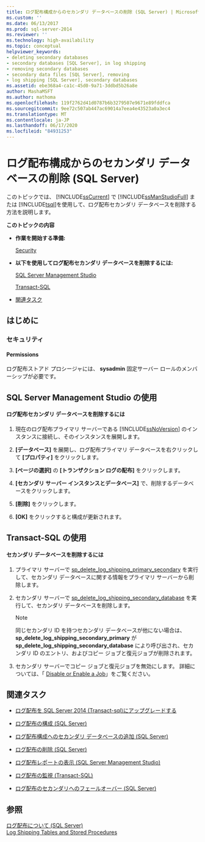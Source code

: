 ```yaml
---
title: ログ配布構成からのセカンダリ データベースの削除 (SQL Server) | Microsoft Docs
ms.custom: ''
ms.date: 06/13/2017
ms.prod: sql-server-2014
ms.reviewer: ''
ms.technology: high-availability
ms.topic: conceptual
helpviewer_keywords:
- deleting secondary databases
- secondary databases [SQL Server], in log shipping
- removing secondary databases
- secondary data files [SQL Server], removing
- log shipping [SQL Server], secondary databases
ms.assetid: ebe368a4-ca1c-45d0-9a71-3ddbd5b26a8e
author: MashaMSFT
ms.author: mathoma
ms.openlocfilehash: 119f2762d41d0787b6b3279507e9671e89fddfca
ms.sourcegitcommit: 9ee72c507ab447ac69014a7eea4e43523a0a3ec4
ms.translationtype: MT
ms.contentlocale: ja-JP
ms.lasthandoff: 06/17/2020
ms.locfileid: "84931253"
---
```

# <a name="remove-a-secondary-database-from-a-log-shipping-configuration-sql-server"></a>ログ配布構成からのセカンダリ データベースの削除 (SQL Server)
  このトピックでは、 [!INCLUDE[ssCurrent](../../includes/sscurrent-md.md)] で [!INCLUDE[ssManStudioFull](../../includes/ssmanstudiofull-md.md)] または [!INCLUDE[tsql](../../includes/tsql-md.md)]を使用して、ログ配布セカンダリ データベースを削除する方法を説明します。  
  
 **このトピックの内容**  
  
-   **作業を開始する準備:**  
  
     [Security](#Security)  
  
-   **以下を使用してログ配布セカンダリ データベースを削除するには:**  
  
     [SQL Server Management Studio](#SSMSProcedure)  
  
     [Transact-SQL](#TsqlProcedure)  
  
-   [関連タスク](#RelatedTasks)  
  
##  <a name="before-you-begin"></a><a name="BeforeYouBegin"></a> はじめに  
  
###  <a name="security"></a><a name="Security"></a> セキュリティ  
  
####  <a name="permissions"></a><a name="Permissions"></a> Permissions  
 ログ配布ストアド プロシージャには、 **sysadmin** 固定サーバー ロールのメンバーシップが必要です。  
  
##  <a name="using-sql-server-management-studio"></a><a name="SSMSProcedure"></a> SQL Server Management Studio の使用  
  
#### <a name="to-remove-a-log-shipping-secondary-database"></a>ログ配布セカンダリ データベースを削除するには  
  
1.  現在のログ配布プライマリ サーバーである [!INCLUDE[ssNoVersion](../../includes/ssnoversion-md.md)] のインスタンスに接続し、そのインスタンスを展開します。  
  
2.  **[データベース]** を展開し、ログ配布プライマリ データベースを右クリックして **[プロパティ]** をクリックします。  
  
3.  **[ページの選択]** の **[トランザクション ログの配布]** をクリックします。  
  
4.  **[セカンダリ サーバー インスタンスとデータベース]** で、削除するデータベースをクリックします。  
  
5.  **[削除]** をクリックします。  
  
6.  **[OK]** をクリックすると構成が更新されます。  
  
##  <a name="using-transact-sql"></a><a name="TsqlProcedure"></a> Transact-SQL の使用  
  
#### <a name="to-remove-a-secondary-database"></a>セカンダリ データベースを削除するには  
  
1.  プライマリ サーバーで [sp_delete_log_shipping_primary_secondary](/sql/relational-databases/system-stored-procedures/sp-delete-log-shipping-primary-secondary-transact-sql) を実行して、セカンダリ データベースに関する情報をプライマリ サーバーから削除します。  
  
2.  セカンダリ サーバーで [sp_delete_log_shipping_secondary_database](/sql/relational-databases/system-stored-procedures/sp-delete-log-shipping-secondary-database-transact-sql) を実行して、セカンダリ データベースを削除します。  
  
    > [!NOTE]  
    >  同じセカンダリ ID を持つセカンダリ データベースが他にない場合は、 **sp_delete_log_shipping_secondary_primary** が **sp_delete_log_shipping_secondary_database** により呼び出され、セカンダリ ID のエントリ、およびコピー ジョブと復元ジョブが削除されます。  
  
3.  セカンダリ サーバーでコピー ジョブと復元ジョブを無効にします。 詳細については、「 [Disable or Enable a Job](../../ssms/agent/disable-or-enable-a-job.md)」をご覧ください。  
  
##  <a name="related-tasks"></a><a name="RelatedTasks"></a> 関連タスク  
  
-   [ログ配布を SQL Server 2014 &#40;Transact-sql&#41;にアップグレードする](upgrading-log-shipping-to-sql-server-2016-transact-sql.md)  
  
-   [ログ配布の構成 &#40;SQL Server&#41;](configure-log-shipping-sql-server.md)  
  
-   [ログ配布構成へのセカンダリ データベースの追加 &#40;SQL Server&#41;](add-a-secondary-database-to-a-log-shipping-configuration-sql-server.md)  
  
-   [ログ配布の削除 &#40;SQL Server&#41;](remove-log-shipping-sql-server.md)  
  
-   [ログ配布レポートの表示 &#40;SQL Server Management Studio&#41;](view-the-log-shipping-report-sql-server-management-studio.md)  
  
-   [ログ配布の監視 &#40;Transact-SQL&#41;](monitor-log-shipping-transact-sql.md)  
  
-   [ログ配布のセカンダリへのフェールオーバー &#40;SQL Server&#41;](fail-over-to-a-log-shipping-secondary-sql-server.md)  
  
## <a name="see-also"></a>参照  
 [ログ配布について &#40;SQL Server&#41;](about-log-shipping-sql-server.md)   
 [Log Shipping Tables and Stored Procedures](log-shipping-tables-and-stored-procedures.md)  
  
  
